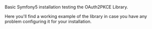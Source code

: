 

Basic Symfony5 installation testing the OAuth2PKCE Library.

Here you'll find a working example of the library in case you have any problem configuring it for your installation.


